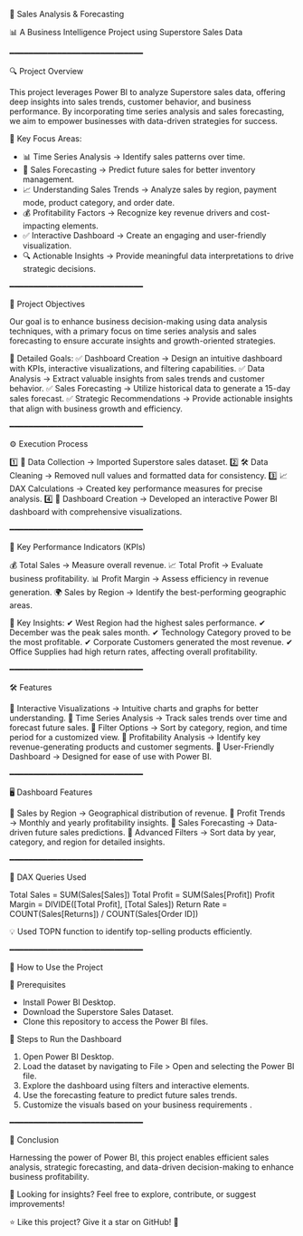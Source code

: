 🚀 Sales Analysis & Forecasting

📊 A Business Intelligence Project using Superstore Sales Data

━━━━━━━━━━━━━━━━━━━━━━━━━━━━

🔍 Project Overview

This project leverages Power BI to analyze Superstore sales data, offering deep insights into sales trends, customer behavior, and business performance. By incorporating time series analysis and sales forecasting, we aim to empower businesses with data-driven strategies for success.

📌 Key Focus Areas:
- 📊 Time Series Analysis → Identify sales patterns over time.
- 🔮 Sales Forecasting → Predict future sales for better inventory management.
- 📈 Understanding Sales Trends → Analyze sales by region, payment mode, product category, and order date.
- 💰 Profitability Factors → Recognize key revenue drivers and cost-impacting elements.
- ✅ Interactive Dashboard → Create an engaging and user-friendly visualization.
- 🔍 Actionable Insights → Provide meaningful data interpretations to drive strategic decisions.

━━━━━━━━━━━━━━━━━━━━━━━━━━━━

🎯 Project Objectives

Our goal is to enhance business decision-making using data analysis techniques, with a primary focus on time series analysis and sales forecasting to ensure accurate insights and growth-oriented strategies.

🎯 Detailed Goals:
✅ Dashboard Creation → Design an intuitive dashboard with KPIs, interactive visualizations, and filtering capabilities.
✅ Data Analysis → Extract valuable insights from sales trends and customer behavior.
✅ Sales Forecasting → Utilize historical data to generate a 15-day sales forecast.
✅ Strategic Recommendations → Provide actionable insights that align with business growth and efficiency.

━━━━━━━━━━━━━━━━━━━━━━━━━━━━

⚙️ Execution Process

1️⃣ 📂 Data Collection → Imported Superstore sales dataset.
2️⃣ 🛠️ Data Cleaning → Removed null values and formatted data for consistency.
3️⃣ 📈 DAX Calculations → Created key performance measures for precise analysis.
4️⃣ 📑 Dashboard Creation → Developed an interactive Power BI dashboard with comprehensive visualizations.

━━━━━━━━━━━━━━━━━━━━━━━━━━━━

📌 Key Performance Indicators (KPIs)

💰 Total Sales → Measure overall revenue.
📈 Total Profit → Evaluate business profitability.
📊 Profit Margin → Assess efficiency in revenue generation.
🌍 Sales by Region → Identify the best-performing geographic areas.

📍 Key Insights:
✔ West Region had the highest sales performance.
✔ December was the peak sales month.
✔ Technology Category proved to be the most profitable.
✔ Corporate Customers generated the most revenue.
✔ Office Supplies had high return rates, affecting overall profitability.

━━━━━━━━━━━━━━━━━━━━━━━━━━━━

🛠 Features

🔹 Interactive Visualizations → Intuitive charts and graphs for better understanding.
🔹 Time Series Analysis → Track sales trends over time and forecast future sales.
🔹 Filter Options → Sort by category, region, and time period for a customized view.
🔹 Profitability Analysis → Identify key revenue-generating products and customer segments.
🔹 User-Friendly Dashboard → Designed for ease of use with Power BI.

━━━━━━━━━━━━━━━━━━━━━━━━━━━━

🖥 Dashboard Features

🔹 Sales by Region → Geographical distribution of revenue.
🔹 Profit Trends → Monthly and yearly profitability insights.
🔹 Sales Forecasting → Data-driven future sales predictions.
🔹 Advanced Filters → Sort data by year, category, and region for detailed insights.

━━━━━━━━━━━━━━━━━━━━━━━━━━━━

🔢 DAX Queries Used

Total Sales = SUM(Sales[Sales])
Total Profit = SUM(Sales[Profit])
Profit Margin = DIVIDE([Total Profit], [Total Sales])
Return Rate = COUNT(Sales[Returns]) / COUNT(Sales[Order ID])

💡 Used TOPN function to identify top-selling products efficiently.

━━━━━━━━━━━━━━━━━━━━━━━━━━━━

🚀 How to Use the Project

🔹 Prerequisites
- Install Power BI Desktop.
- Download the Superstore Sales Dataset.
- Clone this repository to access the Power BI files.

🔹 Steps to Run the Dashboard
1. Open Power BI Desktop.
2. Load the dataset by navigating to File > Open and selecting the Power BI file.
3. Explore the dashboard using filters and interactive elements.
4. Use the forecasting feature to predict future sales trends.
5. Customize the visuals based on your business requirements .

━━━━━━━━━━━━━━━━━━━━━━━━━━━━

📜 Conclusion

Harnessing the power of Power BI, this project enables efficient sales analysis, strategic forecasting, and data-driven decision-making to enhance business profitability.

📢 Looking for insights? Feel free to explore, contribute, or suggest improvements!

⭐ Like this project? Give it a star on GitHub! 🌟
